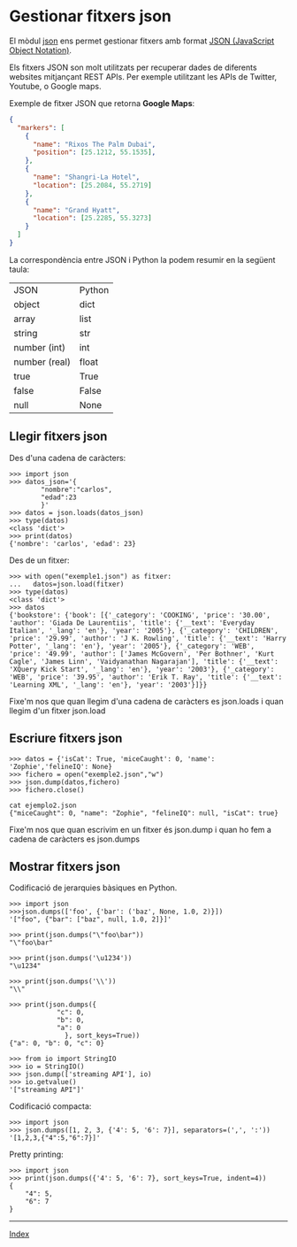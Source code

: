# Gestionar fitxers json

El mòdul [json](https://docs.python.org/3.11/library/json.html) ens permet gestionar fitxers amb format [JSON (JavaScript Object Notation)](https://www.json.org/json-es.html).

Els fitxers JSON son molt utilitzats per recuperar dades de diferents websites mitjançant REST APIs. Per exemple utilitzant les APIs de Twitter, Youtube, o Google maps.

Exemple de fitxer JSON que retorna **Google Maps**:
```json
{
  "markers": [
    {
      "name": "Rixos The Palm Dubai",
      "position": [25.1212, 55.1535],
    },
    {
      "name": "Shangri-La Hotel",
      "location": [25.2084, 55.2719]
    },
    {
      "name": "Grand Hyatt",
      "location": [25.2285, 55.3273]
    }
  ]
}
```

La correspondència entre JSON i Python la podem resumir en la següent taula:
<table>
	<tr><td>JSON</td><td>Python</td></tr>
	<tr><td>object</td><td>dict</td></tr>
	<tr><td>array</td><td>list</td></tr>
	<tr><td>string</td><td>str</td></tr>
	<tr><td>number (int)</td><td>int</td></tr>
	<tr><td>number (real)</td><td>float</td></tr>
	<tr><td>true</td><td>True</td></tr>
	<tr><td>false</td><td>False</td></tr>
	<tr><td>null</td><td>None</td></tr>
</table>

## Llegir fitxers json

Des d'una cadena de caràcters:

	>>> import json
	>>> datos_json='{
			"nombre":"carlos",
			"edad":23
			}'
	>>> datos = json.loads(datos_json)
	>>> type(datos)
	<class 'dict'>
	>>> print(datos)
	{'nombre': 'carlos', 'edad': 23}

Des de un fitxer:

	>>> with open("exemple1.json") as fitxer:
	...   datos=json.load(fitxer)
	>>> type(datos)
	<class 'dict'>
	>>> datos
	{'bookstore': {'book': [{'_category': 'COOKING', 'price': '30.00', 'author': 'Giada De Laurentiis', 'title': {'__text': 'Everyday Italian', '_lang': 'en'}, 'year': '2005'}, {'_category': 'CHILDREN', 'price': '29.99', 'author': 'J K. Rowling', 'title': {'__text': 'Harry Potter', '_lang': 'en'}, 'year': '2005'}, {'_category': 'WEB', 'price': '49.99', 'author': ['James McGovern', 'Per Bothner', 'Kurt Cagle', 'James Linn', 'Vaidyanathan Nagarajan'], 'title': {'__text': 'XQuery Kick Start', '_lang': 'en'}, 'year': '2003'}, {'_category': 'WEB', 'price': '39.95', 'author': 'Erik T. Ray', 'title': {'__text': 'Learning XML', '_lang': 'en'}, 'year': '2003'}]}}


Fixe'm nos que quan llegim d'una cadena de caràcters es json.loads i quan llegim d'un fitxer json.load

	
## Escriure fitxers json

	>>> datos = {'isCat': True, 'miceCaught': 0, 'name': 'Zophie','felineIQ': None}
	>>> fichero = open("exemple2.json","w")
	>>> json.dump(datos,fichero)
	>>> fichero.close()

	cat ejemplo2.json 
	{"miceCaught": 0, "name": "Zophie", "felineIQ": null, "isCat": true}

Fixe'm nos que quan escrivim en un fitxer és json.dump i quan ho fem a cadena de caràcters es json.dumps

## Mostrar fitxers json

Codificació de jerarquies bàsiques en Python.

	>>> import json
	>>>json.dumps(['foo', {'bar': ('baz', None, 1.0, 2)}])
	'["foo", {"bar": ["baz", null, 1.0, 2]}]'

	>>> print(json.dumps("\"foo\bar"))
	"\"foo\bar"

	>>> print(json.dumps('\u1234'))
	"\u1234"

	>>> print(json.dumps('\\'))
	"\\"

	>>> print(json.dumps({
				"c": 0, 
				"b": 0, 
				"a": 0
			      }, sort_keys=True))
	{"a": 0, "b": 0, "c": 0}

	>>> from io import StringIO
	>>> io = StringIO()
	>>> json.dump(['streaming API'], io)	
	>>> io.getvalue()
	'["streaming API"]'

Codificació compacta:

	>>> import json
	>>> json.dumps([1, 2, 3, {'4': 5, '6': 7}], separators=(',', ':'))
	'[1,2,3,{"4":5,"6":7}]'

Pretty printing:

	>>> import json
	>>> print(json.dumps({'4': 5, '6': 7}, sort_keys=True, indent=4))
	{
    	"4": 5,
    	"6": 7
	}


***
[Index](../../../README.md)
